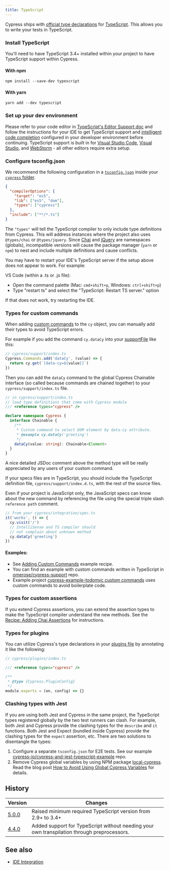 ```yaml
---
title: TypeScript
---
```


Cypress ships with [official type declarations](https://github.com/cypress-io/cypress/tree/develop/cli/types) for [TypeScript](https://www.typescriptlang.org/). This allows you to write your tests in TypeScript.

### Install TypeScript

You'll need to have TypeScript 3.4+ installed within your project to have TypeScript support within Cypress.

#### With npm

```shell
npm install --save-dev typescript
```

#### With yarn

```shell
yarn add --dev typescript
```

### Set up your dev environment

Please refer to your code editor in [TypeScript's Editor Support doc](https://github.com/Microsoft/TypeScript/wiki/TypeScript-Editor-Support) and follow the instructions for your IDE to get TypeScript support and [intelligent code completion](/guides/tooling/IDE-integration#Intelligent-Code-Completion) configured in your developer environment before continuing. TypeScript support is built in for [Visual Studio Code](https://code.visualstudio.com/), [Visual Studio](https://www.visualstudio.com/), and [WebStorm](https://www.jetbrains.com/webstorm/) - all other editors require extra setup.

### Configure tsconfig.json

We recommend the following configuration in a [`tsconfig.json`](http://www.typescriptlang.org/docs/handbook/tsconfig-json.html) inside your [`cypress` folder](/guides/core-concepts/writing-and-organizing-tests#Folder-Structure).

```json
{
  "compilerOptions": {
    "target": "es5",
    "lib": ["es5", "dom"],
    "types": ["cypress"]
  },
  "include": ["**/*.ts"]
}
```

The `"types"` will tell the TypeScript compiler to only include type definitions from Cypress. This will address instances where the project also uses `@types/chai` or `@types/jquery`. Since [Chai](/guides/references/bundled-tools#Chai) and [jQuery](/guides/references/bundled-tools#Other-Library-Utilities) are namespaces (globals), incompatible versions will cause the package manager (`yarn` or `npm`) to nest and include multiple definitions and cause conflicts.

<Alert type="warning">

You may have to restart your IDE's TypeScript server if the setup above does not appear to work. For example:

VS Code (within a .ts or .js file):

- Open the command palette (Mac: `cmd+shift+p`, Windows: `ctrl+shift+p`)
- Type "restart ts" and select the "TypeScript: Restart TS server." option

If that does not work, try restarting the IDE.

</Alert>

### Types for custom commands

When adding [custom commands](/api/cypress-api/custom-commands) to the `cy` object, you can manually add their types to avoid TypeScript errors.

For example if you add the command `cy.dataCy` into your [supportFile](/guides/references/configuration#Folders-Files) like this:

```typescript
// cypress/support/index.ts
Cypress.Commands.add('dataCy', (value) => {
  return cy.get(`[data-cy=${value}]`)
})
```

Then you can add the `dataCy` command to the global Cypress Chainable interface (so called because commands are chained together) to your `cypress/support/index.ts` file.

```typescript
// in cypress/support/index.ts
// load type definitions that come with Cypress module
/// <reference types="cypress" />

declare namespace Cypress {
  interface Chainable {
    /**
     * Custom command to select DOM element by data-cy attribute.
     * @example cy.dataCy('greeting')
     */
    dataCy(value: string): Chainable<Element>
  }
}
```

<Alert type="info">

A nice detailed JSDoc comment above the method type will be really appreciated by any users of your custom command.

</Alert>

If your specs files are in TypeScript, you should include the TypeScript definition file, `cypress/support/index.d.ts`, with the rest of the source files.

Even if your project is JavaScript only, the JavaScript specs can know about the new command by referencing the file using the special triple slash `reference path` comment.

```typescript
// from your cypress/integration/spec.ts
it('works', () => {
  cy.visit('/')
  // IntelliSense and TS compiler should
  // not complain about unknown method
  cy.dataCy('greeting')
})
```

#### Examples:

- See [Adding Custom Commands](https://github.com/cypress-io/cypress-example-recipes#fundamentals) example recipe.
- You can find an example with custom commands written in TypeScript in [omerose/cypress-support](https://github.com/omerose/cypress-support) repo.
- Example project [cypress-example-todomvc custom commands](https://github.com/cypress-io/cypress-example-todomvc#custom-commands) uses custom commands to avoid boilerplate code.

### Types for custom assertions

If you extend Cypress assertions, you can extend the assertion types to make the TypeScript compiler understand the new methods. See the [Recipe: Adding Chai Assertions](/examples/examples/recipes#Fundamentals) for instructions.

### Types for plugins

You can utilize Cypress's type declarations in your [plugins file](/guides/tooling/plugins-guide) by annotating it like the following:

```javascript
// cypress/plugins/index.ts

/// <reference types="cypress" />

/**
 * @type {Cypress.PluginConfig}
 */
module.exports = (on, config) => {}
```

### Clashing types with Jest

If you are using both Jest and Cypress in the same project, the TypeScript types registered globally by the two test runners can clash. For example, both Jest and Cypress provide the clashing types for the `describe` and `it` functions. Both Jest and Expect (bundled inside Cypress) provide the clashing types for the `expect` assertion, etc. There are two solutions to disentangle the types:

1. Configure a separate `tsconfig.json` for E2E tests. See our example [cypress-io/cypress-and-jest-typescript-example](https://github.com/cypress-io/cypress-and-jest-typescript-example) repo.
2. Remove Cypress global variables by using NPM package [local-cypress](https://github.com/bahmutov/local-cypress). Read the blog post [How to Avoid Using Global Cypress Variables](https://glebbahmutov.com/blog/local-cypress/) for details.

## History

| Version                                     | Changes                                                                                    |
| ------------------------------------------- | ------------------------------------------------------------------------------------------ |
| [5.0.0](/guides/references/changelog#5-0-0) | Raised minimum required TypeScript version from 2.9+ to 3.4+                               |
| [4.4.0](/guides/references/changelog#4-4-0) | Added support for TypeScript without needing your own transpilation through preprocessors. |

## See also

- [IDE Integration](/guides/tooling/IDE-integration)
